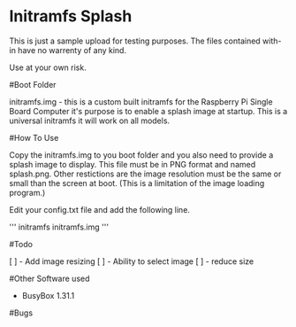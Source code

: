 # Initramfs Splash

This is just a sample upload for testing purposes. The files contained with-in have no warrenty of any kind.

Use at your own risk.


#Boot Folder

initramfs.img - this is a custom built initramfs for the Raspberry Pi Single Board Computer it's purpose is
to enable a splash image at startup.  This is a universal initramfs it will work on all models.

#How To Use

Copy the initramfs.img to you boot folder and you also need to provide a splash image to display. This file
must be in PNG format and named splash.png.  Other restictions are the image resolution must be the same or
small than the screen at boot.  (This is a limitation of the image loading program.)

Edit your config.txt file and add the following line.

'''
initramfs initramfs.img
'''

#Todo

[ ] - Add image resizing
[ ] - Ability to select image
[ ] - reduce size

#Other Software used

- BusyBox 1.31.1 

#Bugs





